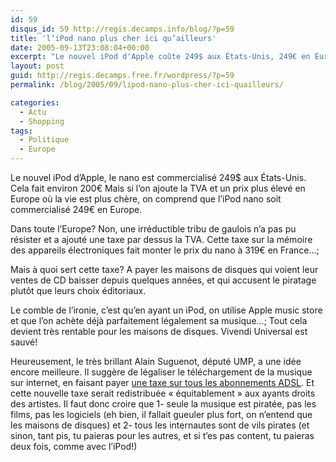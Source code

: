 ```yaml
---
id: 59
disqus_id: 59 http://regis.decamps.info/blog/?p=59
title: 'l’iPod nano plus cher ici qu’ailleurs'
date: 2005-09-13T23:08:04+00:00
excerpt: "Le nouvel iPod d'Apple coûte 249$ aux États-Unis, 249€ en Europe... et 319€ en France."
layout: post
guid: http://regis.decamps.free.fr/wordpress/?p=59
permalink: /blog/2005/09/lipod-nano-plus-cher-ici-quailleurs/

categories:
  - Actu
  - Shopping
tags:
  - Politique
  - Europe
---
```

Le nouvel iPod d’Apple, le nano est commercialisé 249$ aux États-Unis. Cela fait environ 200€ Mais si l’on ajoute la TVA et un prix plus élevé en Europe où la vie est plus chère, on comprend que l’iPod nano soit commercialisé 249€ en Europe.

Dans toute l’Europe? Non, une irréductible tribu de gaulois n’a pas pu résister et a ajouté une taxe par dessus la TVA. Cette taxe sur la mémoire des appareils électroniques fait monter le prix du nano à 319€ en France…;

Mais à quoi sert cette taxe? A payer les maisons de disques qui voient leur ventes de CD baisser depuis quelques années, et qui accusent le piratage plutôt que leurs choix éditoriaux.

Le comble de l’ironie, c’est qu’en ayant un iPod, on utilise Apple music store et que l’on achète déjà parfaitement légalement sa musique…; Tout cela devient très rentable pour les maisons de disques. Vivendi Universal est sauvé!

Heureusement, le très brillant Alain Suguenot, député UMP, a une idée encore meilleure. Il suggère de légaliser le téléchargement de la musique sur internet, en faisant payer [une taxe sur tous les abonnements ADSL](http://www.droit-technologie.org/legislations/prop_loi_130705_p2p.pdf). Et cette nouvelle taxe serait redistribuée « équitablement » aux ayants droits des artistes. Il faut donc croire que 1- seule la musique est piratée, pas les films, pas les logiciels (eh bien, il fallait gueuler plus fort, on n’entend que les maisons de disques) et 2- tous les internautes sont de vils pirates (et sinon, tant pis, tu paieras pour les autres, et si t’es pas content, tu paieras deux fois, comme avec l’iPod!)
